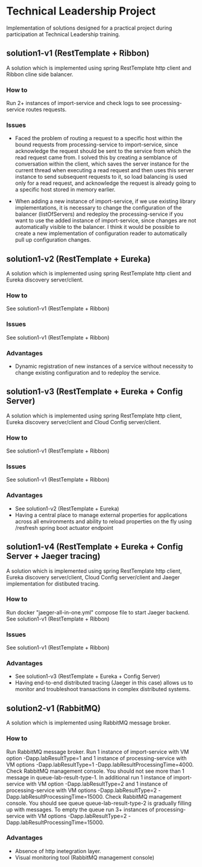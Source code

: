 # Technical Leadership Project
Implementation of solutions designed for a practical project during participation at Technical Leadership training.

## solution1-v1 (RestTemplate + Ribbon)
A solution which is implemented using spring RestTemplate http client and Ribbon cline side balancer.

### How to
Run 2+ instances of import-service and check logs to see processing-service routes requests.

### Issues
* Faced the problem of routing a request to a specific host within the bound requests from processing-service to import-service, since acknowledge the request should be sent to the service from which the read request came from.
  I solved this by creating a semblance of conversation within the client, which saves the server instance for the current thread when executing a read request and then uses this server instance to send subsequent requests to it,
  so load balancing is used only for a read request, and acknowledge the request is already going to a specific host stored in memory earlier.

* When adding a new instance of import-service, if we use existing library implementations, it is necessary to change the configuration of the balancer (listOfServers) and redeploy the processing-service if you want to use the added instance of import-service, since changes are not automatically visible to the balancer. I think it would be possible to create a new implementation of configuration reader to automatically pull up configuration changes.

## solution1-v2 (RestTemplate + Eureka)
A solution which is implemented using spring RestTemplate http client and Eureka discovery server/client.

### How to
See solution1-v1 (RestTemplate + Ribbon)

### Issues
See solution1-v1 (RestTemplate + Ribbon)
  
### Advantages
* Dynamic registration of new instances of a service without necessity to change existing configuration and to redeploy the service.

## solution1-v3 (RestTemplate + Eureka + Config Server)
A solution which is implemented using spring RestTemplate http client, Eureka discovery server/client and Cloud Config server/client.

### How to
See solution1-v1 (RestTemplate + Ribbon)

### Issues
See solution1-v1 (RestTemplate + Ribbon)
  
### Advantages
* See solution1-v2 (RestTemplate + Eureka)
* Having a central place to manage external properties for applications across all environments and ability to reload properties on the fly using /resfresh spring boot actuator endpoint

## solution1-v4 (RestTemplate + Eureka + Config Server + Jaeger tracing)
A solution which is implemented using spring RestTemplate http client, Eureka discovery server/client, Cloud Config server/client and Jaeger implementation for distibuted tracing.

### How to
Run docker "jaeger-all-in-one.yml" compose file to start Jaeger backend.
See solution1-v1 (RestTemplate + Ribbon)

### Issues
See solution1-v1 (RestTemplate + Ribbon)
  
### Advantages
* See solution1-v3 (RestTemplate + Eureka + Config Server)
* Having end-to-end distributed tracing (Jaeger in this case) allows us to monitor and troubleshoot transactions in complex distributed systems.

## solution2-v1 (RabbitMQ)
A solution which is implemented using RabbitMQ message broker.

### How to
Run RabbitMQ message broker.
Run 1 instance of import-service with VM option -Dapp.labResultType=1 and 1 instance of processing-service with VM options -Dapp.labResultType=1 -Dapp.labResultProcessingTime=4000. Check RabbitMQ management console. You should not see more than 1 message in queue-lab-result-type-1.
In additional run 1 instance of import-service with VM option -Dapp.labResultType=2 and 1 instance of processing-service with VM options -Dapp.labResultType=2 -Dapp.labResultProcessingTime=15000. Check RabbitMQ management console. You should see queue queue-lab-result-type-2 is gradually filling up with messages.
To empty the queue run 3+ instances of processing-service with VM options -Dapp.labResultType=2 -Dapp.labResultProcessingTime=15000.
  
### Advantages
* Absence of http inetegration layer.
* Visual monitoring tool (RabbitMQ management console)

